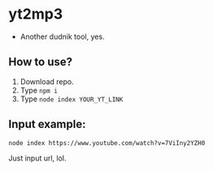 # yt2mp3
* Another dudnik tool, yes.
## How to use?
1. Download repo.
2. Type ```npm i```
3. Type ```node index YOUR_YT_LINK```
## Input example:
```
node index https://www.youtube.com/watch?v=7ViIny2YZH0
```
Just input url, lol.